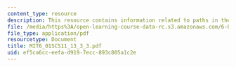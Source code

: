```yaml
---
content_type: resource
description: This resource contains information related to paths in the map.
file: /media/https%3A/open-learning-course-data-rc.s3.amazonaws.com/6-01sc-introduction-to-electrical-engineering-and-computer-science-i-spring-2011/ef5ca6cceefad9197ecc893c805a1c2e_MIT6_01SCS11_13_3_3.pdf
file_type: application/pdf
resourcetype: Document
title: MIT6_01SCS11_13_3_3.pdf
uid: ef5ca6cc-eefa-d919-7ecc-893c805a1c2e
---
```

